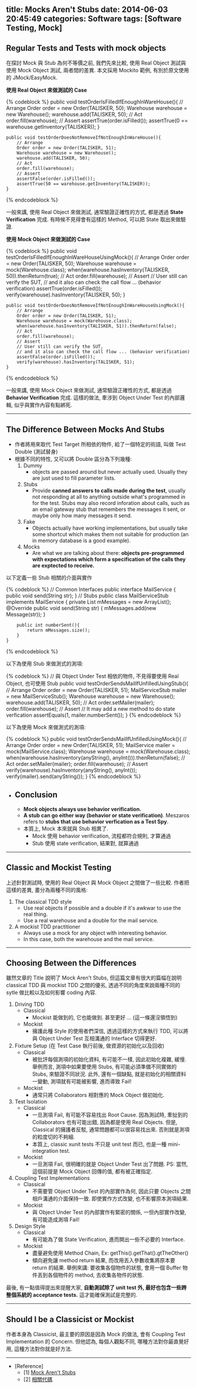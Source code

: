 ﻿title: Mocks Aren't Stubs
date: 2014-06-03 20:45:49
categories: Software
tags: [Software Testing, Mock]
---

<a name=1></a>
## Regular Tests and Tests with mock objects

在探討 Mock 與 Stub 為何不等價之前,
我們先來比較, 使用 Real Object 測試與使用 Mock Object 測試, 兩者間的差異.
本文採用 Mockito 範例, 有別於原文使用的 JMock/EasyMock.
<!--more-->

**使用 Real Object 來做測試的 Case**

{% codeblock %}
    public void testOrderIsFilledIfEnoughInWareHouse(){
        // Arrange
        Order order = new Order(TALISKER, 50);
        Warehouse warehouse = new Warehouse();
        warehouse.add(TALISKER, 50);
        // Act
        order.fill(warehouse);
        // Assert
        assertTrue(order.isFilled());
        assertTrue(0 == warehouse.getInventory(TALISKER));
    }

    public void testOrderDoesNotRemoveIfNotEnoughInWareHouse(){
        // Arrange
        Order order = new Order(TALISKER, 51);
        Warehouse warehouse = new Warehouse();
        warehouse.add(TALISKER, 50);
        // Act
        order.fill(warehouse);
        // Assert
        assertFalse(order.isFilled());
        assertTrue(50 == warehouse.getInventory(TALISKER));
    }
{% endcodeblock %}

一般來講, 使用 Real Object 來做測試, 通常驗證正確性的方式,
都是透過 **State Verification** 完成. 有時候不見得會有這樣的 Method, 可以把 State 取出來做驗證.

**使用 Mock Object 來做測試的 Case**

{% codeblock %}
    public void testOrderIsFilledIfEnoughInWareHouseUsingMock(){
        // Arrange
        Order order = new Order(TALISKER, 50);
        Warehouse warehouse = mock(Warehouse.class);
        when(warehouse.hasInventory(TALISKER, 50)).thenReturn(true);
        // Act
        order.fill(warehouse);
        // Assert
        // User still can verify the SUT, 
        // and it also can check the call flow ... (behavior verification)
        assertTrue(order.isFilled());
        verify(warehouse).hasInventory(TALISKER, 50);
    }

    public void testOrderDoesNotRemoveIfNotEnoughInWareHouseUsingMock(){
        // Arrange
        Order order = new Order(TALISKER, 51);
        Warehouse warehouse = mock(Warehouse.class);
        when(warehouse.hasInventory(TALISKER, 51)).thenReturn(false);
        // Act
        order.fill(warehouse);
        // Assert
        // User still can verify the SUT, 
        // and it also can check the call flow ... (behavior verification)
        assertFalse(order.isFilled());
        verify(warehouse).hasInventory(TALISKER, 51);
    }
{% endcodeblock %}

一般來講, 使用 Mock Object 來做測試, 通常驗證正確性的方式,
都是透過 **Behavior Verification** 完成. 這樣的做法, 牽涉到 Object Under Test 的內部邏輯,
似乎與實作內容有點綁死.

- - -
<a name=2></a>
## The Difference Between Mocks And Stubs

*  作者將用來取代 Test Target 所相依的物件, 給了一個特定的術語, 叫做 Test Double (測試替身)
*  根據不同的特性, 又可以將 Double 區分為下列幾種:
    1. Dummy
        * objects are passed around but never actually used.
          Usually they are just used to fill parameter lists.
    2. Stubs
        * Provide **canned answers to calls made during the test**,
          usually not responding at all to anything outside what's
          programmed in for the test.
          Stubs may also record inforation about calls, such as an email
          gateway stub that remembers the messages it sent, or maybe only
          how many messages it send.
    3. Fake
        * Objects actually have working implementations,
          but usually take some shortcut which makes them
          not suitable for production (an in memory database is a good example).
    4. Mocks
        * Are what we are talking about there:
          **objects pre-programmed with expectations which form a specification
          of the calls they are exptected to receive.**<br>

以下定義一些 Stub 相關的介面與實作

{% codeblock %}
    // Common Interfaces
    public interface MailService {
        public void send(String str);
    }
    // Stubs
    public class MailServiceStub implements MailService {
        private List<Message> mMessages = new ArrayList<Message>();
        @Override
        public void send(String str) {
            mMessages.add(new Message(str));
        }
    
        public int numberSent(){
            return mMessages.size();
        }
    }
{% endcodeblock %}

以下為使用 Stub 來做測式的測項:

{% codeblock %}
    // 與 Object Under Test 相依的物件, 不見得要使用 Real Object, 也可使用 Stub
    public void testOrderSendsMailIfUnfilledUsingStub(){
        // Arrange
        Order order = new Order(TALISKER, 51);
        MailServiceStub mailer = new MailServiceStub();
        Warehouse warehouse = new Warehouse();
        warehouse.add(TALISKER, 50);
        // Act
        order.setMailer(mailer);
        order.fill(warehouse);
        // Assert
        // It may add a new method to do state verfication
        assertEquals(1, mailer.numberSent());
    }
{% endcodeblock %}

以下為使用 Mock 來做測式的測項:

{% codeblock %}
    public void testOrderSendsMailIfUnfilledUsingMock(){
        // Arrange
        Order order = new Order(TALISKER, 51);
        MailService mailer = mock(MailService.class);
        Warehouse warehouse = mock(Warehouse.class);        
        when(warehouse.hasInventory(anyString(), anyInt())).thenReturn(false);
        // Act
        order.setMailer(mailer);
        order.fill(warehouse);
        // Assert
        verify(warehouse).hasInventory(anyString(), anyInt());
        verify(mailer).send(anyString());
    }
{% endcodeblock %}

* ## Conclusion
    * **Mock objects always use behavior verification.**
    *  **A stub can go either way (behavior or state verification)**.
      Meszaros refers to **stubs that use behavior verfication as a Test Spy**.
    * 本質上, Mock 本來就與 Stub 相異了.
        * Mock 使用 behavior verification, 流程都符合規則, 才算通過
        * Stub 使用 state verification, 結果對, 就算通過 

- - -
<a name=3></a>
## Classic and Mockist Testing ##

上述針對測試時, 使用的 Real Object 與 Mock Object 之間做了一些比較.
作者把這樣的差異, 畫分為兩種不同的風格:

1.  The classical TDD style
    * Use real objects if possible and a double if it's awkwar to use the real thing.
    * Use a real warehouse and a double for the mail service.
2.  A mockist TDD practitioner
    * Always use a mock for any object with interesting behavior.
    * In this case, both the warehouse and the mail service.

- - -
<a name=4></a>
## Choosing Between the Differences ##

雖然文章的 Title 說明了 Mock Aren't Stubs,
但這篇文章有很大的篇幅在說明 classical TDD 與 mockist TDD 之間的優劣,
透過不同的角度來說兩種不同的 sytle 做比較以及如何影響 coding 內容.

1. Driving TDD
   * Classical
       * Mockist 能做到的, 它也能做到.
         甚至更好 ... (這一條還沒領悟到)
   * Mockist
       * 擁護此種 Style 的使用者們深信, 透過這樣的方式來執行 TDD, 
         可以將與 Object Under Test 互相溝通的 Interface 切得更好.  
2. Fixture Setup (在 Test Case 執行前後, 做資源的初始化以及回收)
   * Classical
       * 被批評每個測項的初始化資料, 有可能不一樣, 因此初始化複雜, 緩慢.
         舉例而言, 測項中如果要使用 Stubs, 有可能必須準備不同實做的 Stubs, 來驗證不同狀況.
         此外, 還有一個缺點, 就是初始化的相關資料一變動, 測項就有可能被影響, 進而導致 Fail!
   * Mockist
       * 通常只將 Collaborators 相對應的 Mock Object 做初始化.  
3. Test Isolation
   * Classical
       * 一旦測項 Fail, 有可能不容易找出 Root Cause.
         因為測試時, 牽扯到的 Collaborators 也有可能出錯, 因為都是使用 Real Objects.
         但是, Classical 的擁護者反駁, 通常問題都可以很容易找出來.
         否則就是測項的粒度切的不夠細.
       * 本質上, classic xunit tests 不只是 unit test 而已, 也是一種 mini-integration test.
   * Mockist
       * 一旦測項 Fail, 很明確的就是 Object Under Test 出了問題.
         PS: 當然, 這個前提是 Mock Object 回傳的值, 都有被正確指定. 
4. Coupling Test Implementations
   * Classical
       * 不需要管 Object Under Test 的內部實作為何, 因此只要 Objects 之間相戶溝通的介面保持一致.
         即使實作方式改變, 也不影響原本測項結果. 
   * Mockist
       * 與 Object Under Test 的內部實作有緊密的關係, 一但內部實作改變, 有可能造成測項 Fail!
5. Design Style
   * Classical
       * 有可能為了做 State Verification, 進而開出一些不必要的 Interface. 
   * Mockist
       * 盡量避免使用 Method Chain, Ex: getThis().getThat().gtTheOther()
       * 傾向避免讓 method return 結果, 而改用丟入參數收集將原本要 return 的結果.
         舉例來講: 要收集各個物件的狀態, 會用一個 Buffer 物件丟到各個物件的 method, 去收集各物件的狀態. 

最後, 有一點值得提出來提醒大家, **自動測試除了 unit test 外, 最好也包含一些跨整個系統的 acceptance tests.**
這才能確保測試是完整的.

- - -
<a name=5></a>
## Should I be a Classicist or Mockist 
作者本身為 Classicist, 最主要的原因是因為 Mock 的做法, 會有 Coupling Test Implementation 的 Concern.
但他認為, 每個人觀點不同, 哪種方法對你最直覺好用, 這種方法對你就是好方法.

- - -
* [Reference]
    * [1] [Mock Aren't Stubs](http://martinfowler.com/articles/mocksArentStubs.html)
    * [2] [相關代碼](https://github.com/MutsuGhost1/Code/tree/master/mockito/MockArentStubs)